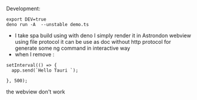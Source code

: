  

Development:

``` 
export DEV=true
deno run -A  --unstable demo.ts
```
- I take spa build using with deno I simply render it 
in Astrondon webview using file protocol it can be use as doc without http protocol
for generate some ng command in interactive way
- when I remove :

```
setInterval(() => {
  app.send(`Hello Tauri `); 
  
}, 500);
```

the webview don't work